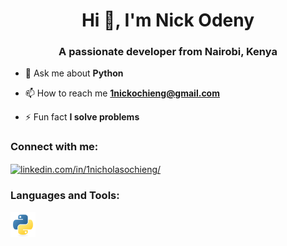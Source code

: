 <h1 align="center">Hi 👋, I'm Nick Odeny</h1>
<h3 align="center">A passionate developer from Nairobi, Kenya</h3>

- 💬 Ask me about **Python**

- 📫 How to reach me **1nickochieng@gmail.com**

- ⚡ Fun fact **I solve problems**

<h3 align="left">Connect with me:</h3>
<p align="left">
<a href="https://linkedin.com/in/linkedin.com/in/1nicholasochieng/" target="blank"><img align="center" src="https://raw.githubusercontent.com/rahuldkjain/github-profile-readme-generator/master/src/images/icons/Social/linked-in-alt.svg" alt="linkedin.com/in/1nicholasochieng/" height="30" width="40" /></a>
</p>

<h3 align="left">Languages and Tools:</h3>
<p align="left"> <a href="https://www.python.org" target="_blank" rel="noreferrer"> <img src="https://raw.githubusercontent.com/devicons/devicon/master/icons/python/python-original.svg" alt="python" width="40" height="40"/> </a> </p>

